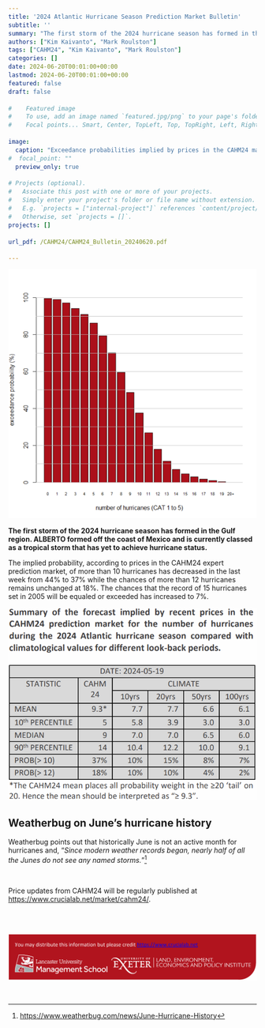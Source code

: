 ```yaml
---
title: '2024 Atlantic Hurricane Season Prediction Market Bulletin'
subtitle: ''
summary: "The first storm of the 2024 hurricane season has formed in the Gulf region --- but it has yet to achieve hurricane status."
authors: ["Kim Kaivanto", "Mark Roulston"]
tags: ["CAHM24", "Kim Kaivanto", "Mark Roulston"]
categories: []
date: 2024-06-20T00:01:00+00:00
lastmod: 2024-06-20T00:01:00+00:00
featured: false
draft: false

#    Featured image
#    To use, add an image named `featured.jpg/png` to your page's folder.
#    Focal points... Smart, Center, TopLeft, Top, TopRight, Left, Right, BottomLeft, Bottom, BottomRight.

image: 
  caption: "Exceedance probabilities implied by prices in the CAHM24 market for the number of hurricanes during the 2024 Atlantic hurricane season."
#  focal_point: ""
  preview_only: true

# Projects (optional).
#   Associate this post with one or more of your projects.
#   Simply enter your project's folder or file name without extension.
#   E.g. `projects = ["internal-project"]` references `content/project/deep-learning/index.md`.
#   Otherwise, set `projects = []`.
projects: []

url_pdf: /CAHM24/CAHM24_Bulletin_20240620.pdf

---
```

![](featured.png "Exceedance probabilities implied by prices in the CAHM24 market for the number of hurricanes during the 2024 Atlantic hurricane season.")

**The first storm of the 2024 hurricane season has formed in the Gulf region. ALBERTO formed off the coast of Mexico and is currently classed as a tropical storm that has yet to achieve hurricane status.**

The implied probability, according to prices in the CAHM24 expert prediction market, 
of more than 10 hurricanes has decreased in the last week from 44% to 37% while the 
chances of more than 12 hurricanes remains unchanged at 18%. The chances that the 
record of 15 hurricanes set in 2005 will be equaled or exceeded has increased to 7%.

![table](table.png)

## Weatherbug on June’s hurricane history

Weatherbug points out that historically June is not an 
active month for hurricanes and, “*Since modern weather 
records began, nearly half of all the Junes do not see any 
named storms.*”[^1]



<br> 

Price updates from CAHM24 will be regularly published at https://www.crucialab.net/market/cahm24/.  

<br>

[^1]: https://www.weatherbug.com/news/June-Hurricane-History

<br> 

![credits](foot.png) 

<br>
 
